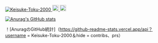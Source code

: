 <p align="left"> 
  <a href="https://github.com/Keisuke-Toku-2000/Keisuke-Toku-2000/">
    <img src="https://komarev.com/ghpvc/?username=Keisuke-Toku-2000" alt="Keisuke-Toku-2000" />
  </a>
  <a href="http://twitter.com/yutkat">
    <img height="20" src="https://img.shields.io/twitter/follow/keisuke2000_?label=Twitter&logo=twitter&style=flat" />
  </a>
  <a href="https://github.com/Keisuke-Toku-2000">
    <img height="20" src="https://img.shields.io/github/followers/Keisuke-Toku-2000?label=follow&logo=github&style=flat" />
  </a>
 </p>

[![Anurag's GitHub stats](https://github-readme-stats.vercel.app/api?username=Keisuke-Toku-2000)](https://github.com/anuraghazra/github-readme-stats)

！[AnuragのGitHub統計]（https://github-readme-stats.vercel.app/api？username = Keisuke-Toku-2000＆hide = contribs、prs）


